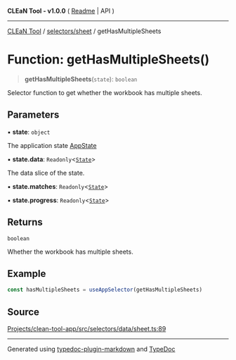 **CLEaN Tool - v1.0.0** ( [Readme](../../../README.md) \| API )

***

[CLEaN Tool](../../../modules.md) / [selectors/sheet](../README.md) / getHasMultipleSheets

# Function: getHasMultipleSheets()

> **getHasMultipleSheets**(`state`): `boolean`

Selector function to get whether the workbook has multiple sheets.

## Parameters

▪ **state**: `object`

The application state [AppState](../../../app/store/type-aliases/AppState.md)

▪ **state.data**: `Readonly`\<[`State`](../../../reducers/data/interfaces/State.md)\>

The data slice of the state.

▪ **state.matches**: `Readonly`\<[`State`](../../progress/private/interfaces/State.md)\>

▪ **state.progress**: `Readonly`\<[`State`](../../progress/private/interfaces/State.md)\>

## Returns

`boolean`

Whether the workbook has multiple sheets.

## Example

```ts
const hasMultipleSheets = useAppSelector(getHasMultipleSheets)
```

## Source

[Projects/clean-tool-app/src/selectors/data/sheet.ts:89](https://github.com/yuckyh/clean-tool-app/)

***

Generated using [typedoc-plugin-markdown](https://www.npmjs.com/package/typedoc-plugin-markdown) and [TypeDoc](https://typedoc.org/)
